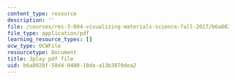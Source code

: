 ```yaml
---
content_type: resource
description: ''
file: /courses/res-3-004-visualizing-materials-science-fall-2017/b6a8028f58d4048018daa13b3870dea2_80hnG8EH5tA.pdf
file_type: application/pdf
learning_resource_types: []
ocw_type: OCWFile
resourcetype: Document
title: 3play pdf file
uid: b6a8028f-58d4-0480-18da-a13b3870dea2
---
```

